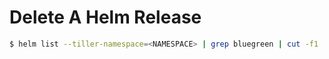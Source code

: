 Delete A Helm Release
=====================
```bash
$ helm list --tiller-namespace=<NAMESPACE> | grep bluegreen | cut -f1 | xargs helm --tiller-namespace=<NAMESPACE> delete --purge
```

